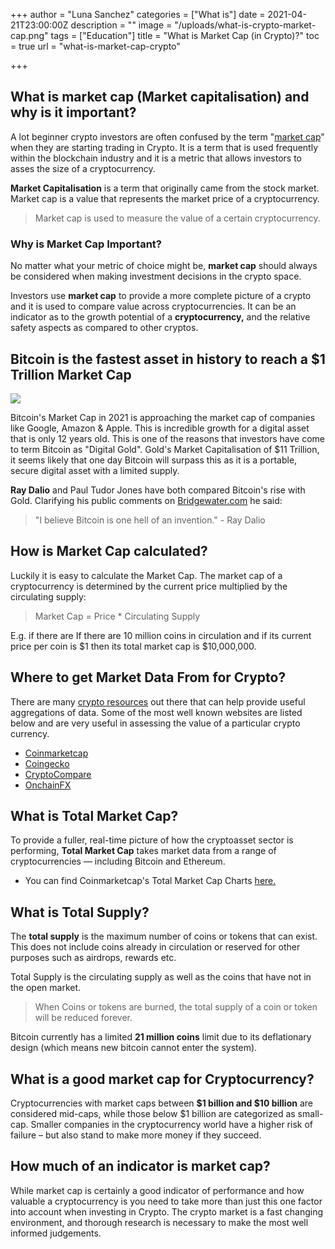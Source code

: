 +++
author = "Luna Sanchez"
categories = ["What is"]
date = 2021-04-21T23:00:00Z
description = ""
image = "/uploads/what-is-crypto-market-cap.png"
tags = ["Education"]
title = "What is Market Cap (in Crypto)?"
toc = true
url = "what-is-market-cap-crypto"

+++

## What is market cap (Market capitalisation) and why is it important? 

A lot beginner crypto investors are often confused by the term "[market cap](/what-is-market-cap-crypto)" when they are starting trading in Crypto.  It is a term that is used frequently within the blockchain industry and it is a metric that allows investors to asses the size of a cryptocurrency.  

**Market Capitalisation** is a term that originally came from the stock market.  Market cap is a value that represents the market price of a cryptocurrency.  

> Market cap is used to measure the value of a certain cryptocurrency.

### Why is Market Cap Important?

No matter what your metric of choice might be, **market cap** should always be considered when making investment decisions in the crypto space.

Investors use **market cap** to provide a more complete picture of a crypto and it is used to compare value across cryptocurrencies. It can be an indicator as to the growth potential of a **cryptocurrency,** and the relative safety aspects as compared to other cryptos.

## Bitcoin is the fastest asset in history to reach a $1 Trillion Market Cap

![](/uploads/market-cap-bitcoin.png)

Bitcoin's Market Cap in 2021 is approaching the market cap of companies like Google, Amazon & Apple.  This is incredible growth for a digital asset that is only 12 years old.  This is one of the reasons that investors have come to term Bitcoin as "Digital Gold".  Gold's Market Capitalisation of $11 Trillion, it seems likely that one day Bitcoin will surpass this as it is a portable, secure digital asset with a limited supply.

**Ray Dalio** and Paul Tudor Jones have both compared Bitcoin's rise with Gold.  Clarifying his public comments on [Bridgewater.com](https://www.bridgewater.com/research-and-insights/our-thoughts-on-bitcoin) he said:

> "I believe Bitcoin is one hell of an invention." - Ray Dalio

## How is Market Cap calculated?

Luckily it is easy to calculate the Market Cap.  The market cap of a cryptocurrency is determined by the current price multiplied by the circulating supply:

> Market Cap = Price * Circulating Supply

E.g. if there are If there are 10 million coins in circulation and if its current price per coin is $1 then its total market cap is $10,000,000.

## Where to get Market Data From for Crypto?

There are many [crypto resources](/best-crypto-resources) out there that can help provide useful aggregations of data.  Some of the most well known websites are listed below and are very useful in assessing the value of a particular crypto currency.  

* [Coinmarketcap](https://coinmarketcap.com/)
* [Coingecko](https://www.coingecko.com/en)
* [CryptoCompare](https://www.cryptocompare.com/)
* [OnchainFX](https://onchainfx.com/)

## What is Total Market Cap?

To provide a fuller, real-time picture of how the cryptoasset sector is performing, **Total Market Cap** takes market data from a range of cryptocurrencies — including Bitcoin and Ethereum.  

* You can find Coinmarketcap's Total Market Cap Charts [here.](https://coinmarketcap.com/charts/)

## What is Total Supply?

The **total supply** is the maximum number of coins or tokens that can exist. This does not include coins already in circulation or reserved for other purposes such as airdrops, rewards etc.

Total Supply is the circulating supply as well as the coins that have not in the open market.  

> When Coins or tokens are burned, the total supply of a coin or token will be reduced forever.

Bitcoin currently has a limited **21 million coins** limit due to its deflationary design (which means new bitcoin cannot enter the system). 

## What is a good market cap for Cryptocurrency?

Cryptocurrencies with market caps between **$1 billion and $10 billion** are considered mid-caps, while those below $1 billion are categorized as small-cap. Smaller companies in the cryptocurrency world have a higher risk of failure – but also stand to make more money if they succeed.

## How much of an indicator is market cap?

While market cap is certainly a good indicator of performance and how valuable a cryptocurrency is you need to take more than just this one factor into account when investing in Crypto.  The crypto market is a fast changing environment, and thorough research is necessary to make the most well informed judgements.